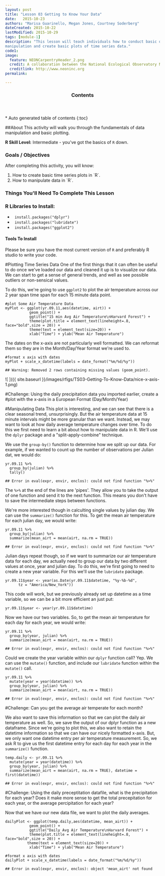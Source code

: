 ```yaml
---
layout: post
title: "Lesson 03 Getting to Know Your Data"
date:   2015-10-23
authors: "Marisa Guarinello, Megan Jones, Courtney Soderberg"
dateCreated: 2015-10-22
lastModified: 2015-10-29
tags: [module-1]
description: "This lesson will teach individuals how to conduct basic data 
manipulation and create basic plots of time series data."
code1:
image:
  feature: NEONCarpentryHeader_2.png
  credit: A collaboration between the National Ecological Observatory Network (NEON) and Data Carpentry
  creditlink: http://www.neoninc.org
permalink: 

---
```


<section id="table-of-contents" class="toc">
  <header>
    <h3>Contents</h3>
  </header>
<div id="drawer" markdown="1">
*  Auto generated table of contents
{:toc}
</div>
</section><!-- /#table-of-contents -->

##About
This activity will walk you through the fundamentals of data manipulation and 
basic plotting.

**R Skill Level:** Intermediate - you've got the basics of `R` down.

<div id="objectives">

<h3>Goals / Objectives</h3>
After completing this activity, you will know:
<ol>
<li>How to create basic time series plots in `R`.</li>
<li>How to manipulate data in `R`.</li>
</ol>

<h3>Things You'll Need To Complete This Lesson</h3>

<h3>R Libraries to Install:</h3>
<ul>
<li><code> install.packages("dplyr")</code></li>
<li><code> install.packages("lubridate")</code></li>
<li><code> install.packages("ggplot2")</code></li>

</ul>
<h4>Tools To Install</h4>

Please be sure you have the most current version of `R` and preferably
R studio to write your code.

#Plotting Time Series Data
One of the first things that it can often be useful to do once we've loaded our 
data and cleaned it up is to visualize our data. We can start to get a sense of 
general trends, and well as see possible outliers or non-sensical values. 

To do this, we're going to use `ggplot2` to plot the air temperature across our
2 year span time span for each 15 minute data point.


    #plot Some Air Temperature Data
    myPlot <- ggplot(yr.09.11,aes(datetime, airt)) +
               geom_point() +
               ggtitle("15 min Avg Air Temperature\nHarvard Forest") +
               theme(plot.title = element_text(lineheight=.8, face="bold",size = 20)) +
               theme(text = element_text(size=20)) +
               xlab("Time") + ylab("Mean Air Temperature")

The dates on the x-axis are not particularly well formatted. We can reformat them 
so they are in the Month/Day/Year format we're used to.

    #format x axis with dates
    myPlot + scale_x_datetime(labels = date_format("%m/%d/%y"))

    ## Warning: Removed 2 rows containing missing values (geom_point).

![ ]({{ site.baseurl }}/images/rfigs/TS03-Getting-To-Know-Data/nice-x-axis-1.png) 

#Challenge: Using the daily precipitation data you imported earlier, create a 
#plot with the x-axis in a European Format (Day/Month/Year)

#Manipulating Data
This plot is interesting, and we can see that there is a clear seasonal trend, unsurprisingly. But the air temperature data at 15 minute intervals might be 
more granular than we want. Instead, we may want to look at how daily average 
temperature changes over time. To do this we first need to learn a bit about how 
to manipulate data in R. We'll use the `dplyr` package and a "split-apply-combine"
technique.

We use the `group-by()` function to determine how we split up our data. For 
example, if we wanted to count up the number of observations per Julian dat, 
we would do:


    yr.09.11 %>%
      group_by(julian) %>%
      tally()

    ## Error in eval(expr, envir, enclos): could not find function "%>%"
The `%>%` at the end of the lines are 'pipes'. They allow you to take the output
of one function and send it to the next function. This means you don't have to 
save the intermediate steps between functions.

We're more interested though in calculting single values by julian day. We can 
use the `summarize()` function for this. To get the mean air temperature for 
each julian day, we would write:

    yr.09.11 %>%
      group_by(julian) %>%
      summarize(mean_airt = mean(airt, na.rm = TRUE))

    ## Error in eval(expr, envir, enclos): could not find function "%>%"

Julian days repeat though, so if we want to summarize our air temperature data 
for each day, we actually need to group our data by two different values at once,
year and julian day. To do this, we're first going to need to create a new year
variable. For this we'll use the `lubridate` package.


    yr.09.11$year <- year(as.Date(yr.09.11$datetime, "%y-%b-%d",
          tz = "America/New_York"))

This code will work, but we previously already set up datetime as a time variable,
so we can be a bit more efficient an just put:


    yr.09.11$year <- year(yr.09.11$datetime)

Now we have our two variables. So, to get the mean air temperature for each day
for each year, we would write:


    yr.09.11 %>%
      group_by(year, julian) %>%
      summarize(mean_airt = mean(airt, na.rm = TRUE))

    ## Error in eval(expr, envir, enclos): could not find function "%>%"


Could we create the year variable within our `dplyr` function call? Yep. We can
use the `mutate()` function, and include our `lubridate` function within the
`mutate()` call.


    yr.09.11 %>%
      mutate(year = year(datetime)) %>%
      group_by(year, julian) %>%
      summarize(mean_airt = mean(airt, na.rm = TRUE))

    ## Error in eval(expr, envir, enclos): could not find function "%>%"

#Challenge: Can you get the average air temperate for each month?

We also want to save this information so that we can plot the daily air
temperature as well. So, we save the output of our dplyr function as a new
dataframe. Since we're going to plot this, we also want to retain the datetime
information so that we can have our nicely formatted x-axis. But, we only want
one datetime entry per air temperature measurement. So, we ask R to give us the
first datetime entry for each day for each year in the `summarize()` function.


    temp.daily <- yr.09.11 %>%
      mutate(year = year(datetime)) %>%
      group_by(year, julian) %>%
      summarize(mean_airt = mean(airt, na.rm = TRUE), datetime = first(datetime))

    ## Error in eval(expr, envir, enclos): could not find function "%>%"

#Challenge: Using the daily preceptitation datafile, what is the precipitation
for each year? Does it make more sense to get the total precepitation for each
year, or the average percipitation for each year?

Now that we have our new data file, we want to plot the daily averages.


    dailyPlot <- ggplot(temp.daily,aes(datetime, mean_airt)) +
               geom_point() +
               ggtitle("Daily Avg Air Temperature\nHarvard Forest") +
               theme(plot.title = element_text(lineheight=.8, face="bold",size = 20)) +
              theme(text = element_text(size=20)) +
               xlab("Time") + ylab("Mean Air Temperature")
    
    #format x axis with dates
    dailyPlot + scale_x_datetime(labels = date_format("%m/%d/%y"))

    ## Error in eval(expr, envir, enclos): object 'mean_airt' not found
